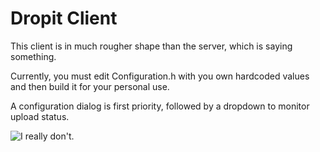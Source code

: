 # Dropit Client

This client is in much rougher shape than the server, which is saying something.

Currently, you must edit Configuration.h with you own hardcoded values and then build it for your personal use.

A configuration dialog is first priority, followed by a dropdown to monitor upload status.

![I really don't.](http://dropit.velvetcache.org.s3.amazonaws.com/jmhobbs/NRv6wTs/i-have-no-idea-what-im-doing.jpg)
